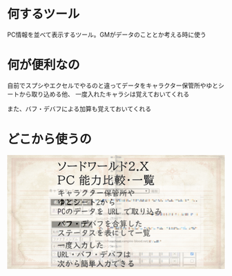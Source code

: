 # 何するツール

PC情報を並べて表示するツール。GMがデータのこととか考える時に使う

# 何が便利なの

自前でスプシやエクセルでやるのと違ってデータをキャラクター保管所やゆとシートから取り込める他、
一度入れたキャラシは覚えておいてくれる

また、バフ・デバフによる加算も覚えておいてくれる

# どこから使うの

[![ここ](./ogp.png)](https://shunshun94.github.io/shared/jquery/io/github/shunshun94/trpg/sw2_PCLister/lister.html) 